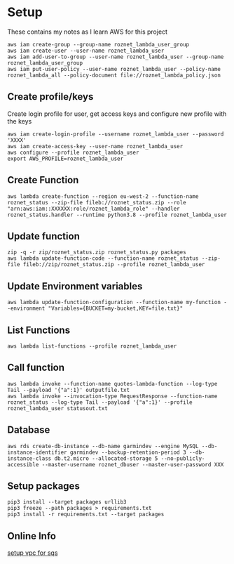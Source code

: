 # Setup

These contains my notes as I learn AWS for this project

```
aws iam create-group --group-name roznet_lambda_user_group
aws iam create-user --user-name roznet_lambda_user
aws iam add-user-to-group --user-name roznet_lambda_user --group-name roznet_lambda_user_group
aws iam put-user-policy --user-name roznet_lambda_user --policy-name roznet_lambda_all --policy-document file://roznet_lambda_policy.json
```

## Create profile/keys

Create login profile for user, get access keys and configure new profile with the keys

```
aws iam create-login-profile --username roznet_lambda_user --password 'XXXX'
aws iam create-access-key --user-name roznet_lambda_user
aws configure --profile roznet_lambda_user
export AWS_PROFILE=roznet_lambda_user
```

## Create Function

```
aws lambda create-function --region eu-west-2 --function-name roznet_status --zip-file fileb://roznet_status.zip --role "arn:aws:iam::XXXXXX:role/roznet_lambda_role" --handler roznet_status.handler --runtime python3.8 --profile roznet_lambda_user
```

## Update function

```
zip -q -r zip/roznet_status.zip roznet_status.py packages
aws lambda update-function-code --function-name roznet_status --zip-file fileb://zip/roznet_status.zip --profile roznet_lambda_user
```

## Update Environment variables

```
aws lambda update-function-configuration --function-name my-function --environment "Variables={BUCKET=my-bucket,KEY=file.txt}"
```

## List Functions

```
aws lambda list-functions --profile roznet_lambda_user
```

## Call function

```
aws lambda invoke --function-name quotes-lambda-function --log-type Tail --payload '{"a":1}' outputfile.txt
aws lambda invoke --invocation-type RequestResponse --function-name roznet_status --log-type Tail --payload '{"a":1}' --profile roznet_lambda_user statusout.txt
```

## Database

```
aws rds create-db-instance --db-name garmindev --engine MySQL --db-instance-identifier garmindev --backup-retention-period 3 --db-instance-class db.t2.micro --allocated-storage 5 --no-publicly-accessible --master-username roznet_dbuser --master-user-password XXX
```

## Setup packages

```
pip3 install --target packages urllib3
pip3 freeze --path packages > requirements.txt
pip3 install -r requirements.txt --target packages
```

## Online Info

[setup vpc for sqs](https://www.lisenet.com/2016/configure-aws-nat-gateway-for-lambda-functions-to-access-public-sqs-queues-from-vpc/)

